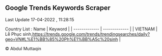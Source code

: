

## Google Trends Keywords Scraper 
 
Last Update 17-04-2022 , 11:28:15

Country List :
 Name  | Keyword |
| ------------- | ------------- |
| VIETNAM | Lễ Phục sinh,https://trends.google.com/trends/trendingsearches/daily?geo=VN#L%E1%BB%85%20Ph%E1%BB%A5c%20sinh |



© Abdul Muttaqin 
